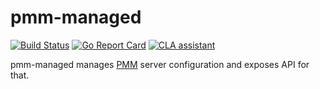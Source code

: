 # pmm-managed

[![Build Status](https://travis-ci.org/percona/pmm-managed.svg?branch=master)](https://travis-ci.org/percona/pmm-managed)
[![Go Report Card](https://goreportcard.com/badge/github.com/percona/pmm-managed)](https://goreportcard.com/report/github.com/percona/pmm-managed)
[![CLA assistant](https://cla-assistant.io/readme/badge/percona/pmm-managed)](https://cla-assistant.io/percona/pmm-managed)

pmm-managed manages [PMM](https://www.percona.com/doc/percona-monitoring-and-management/index.html) server
configuration and exposes API for that.
